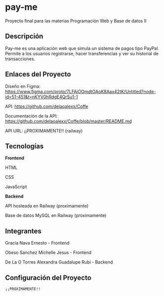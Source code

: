 # pay-me

Proyecto final para las materias Programación Web y Base de datos II

## Descripción

Pay-me es una aplicación web que simula un sistema de pagos tipo PayPal. Permite a los usuarios registrarse, hacer transferencias y ver su historial de transacciones.

## Enlaces del Proyecto

Diseño en Figma: https://www.figma.com/proto/7LFAiOOmdtOAoK8Aax42tK/Untitled?node-id=51-451&t=nKYV0hRdgE4QrSu1-1

API: https://github.com/delaoalexx/Coffe

Documentación de la API: https://github.com/delaoalexx/Coffe/blob/master/README.md

API URL: ¡¡PROXIMAMENTE!! (railway)

## Tecnologías

**Frontend**

HTML

CSS

JavaScript

**Backend**

API hosteada en Railway (proximamente)

Base de datos MySQL en Railway (proximamente)

## Integrantes

Gracia Nava Ernesto  - Frontend

Obeso Sanchez Michelle Jesus - Frontend

De La O Torres Alexandra Guadalupe Rubi - Backend

## Configuración del Proyecto

```bash
¡¡PROXIMAMENTE!!
```
